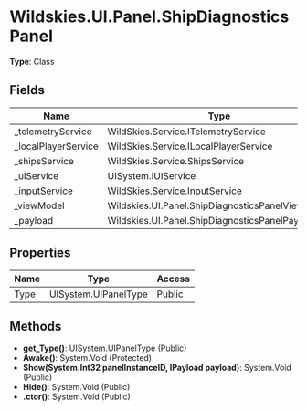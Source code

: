 ﻿# Wildskies.UI.Panel.ShipDiagnosticsPanel

**Type**: Class

## Fields

| Name | Type | Access |
|------|------|--------|
| _telemetryService | WildSkies.Service.ITelemetryService | Private |
| _localPlayerService | WildSkies.Service.ILocalPlayerService | Private |
| _shipsService | WildSkies.Service.ShipsService | Private |
| _uiService | UISystem.IUIService | Private |
| _inputService | WildSkies.Service.InputService | Private |
| _viewModel | Wildskies.UI.Panel.ShipDiagnosticsPanelViewModel | Private |
| _payload | Wildskies.UI.Panel.ShipDiagnosticsPanelPayload | Private |

## Properties

| Name | Type | Access |
|------|------|--------|
| Type | UISystem.UIPanelType | Public |

## Methods

- **get_Type()**: UISystem.UIPanelType (Public)
- **Awake()**: System.Void (Protected)
- **Show(System.Int32 panelInstanceID, IPayload payload)**: System.Void (Public)
- **Hide()**: System.Void (Public)
- **.ctor()**: System.Void (Public)

